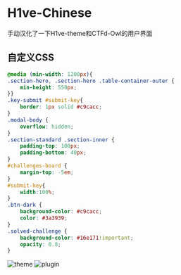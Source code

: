 # H1ve-Chinese

手动汉化了一下H1ve-theme和CTFd-Owl的用户界面

## 自定义CSS
~~~ css
@media (min-width: 1200px){
.section-hero, .section-hero .table-container-outer {
    min-height: 550px;
}}
.key-submit #submit-key{
    border: 1px solid #c9cacc;
}
.modal-body {
    overflow: hidden;
}
.section-standard .section-inner {
    padding-top: 100px;
    padding-bottom: 40px;
}
#challenges-board {
    margin-top: -5em;
}
#submit-key{
    width:100%;
}
.btn-dark {
    background-color: #c9cacc;
    color: #3a3939;
}
.solved-challenge {
    background-color: #16e171!important;
    opacity: 0.8;
}
~~~

![theme](https://user-images.githubusercontent.com/31686695/116786960-19593f00-aad4-11eb-9c3a-3adcb33f5a3d.png)
![plugin](https://user-images.githubusercontent.com/31686695/116786958-18281200-aad4-11eb-9895-78bb042ec3d0.png)
